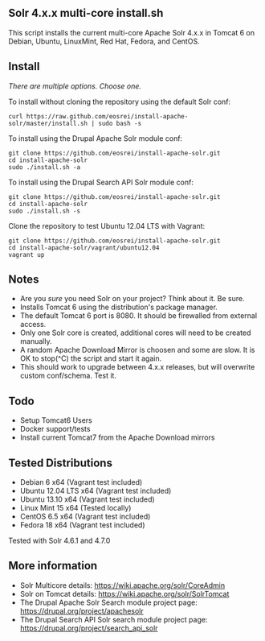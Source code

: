 Solr 4.x.x multi-core install.sh
--------------------------------

This script installs the current multi-core Apache Solr 4.x.x in Tomcat 6 on
Debian, Ubuntu, LinuxMint, Red Hat, Fedora, and CentOS.

Install
-------

*There are multiple options. Choose one.*

To install without cloning the repository using the default Solr conf:

    curl https://raw.github.com/eosrei/install-apache-solr/master/install.sh | sudo bash -s

To install using the Drupal Apache Solr module conf:

    git clone https://github.com/eosrei/install-apache-solr.git
    cd install-apache-solr
    sudo ./install.sh -a

To install using the Drupal Search API Solr module conf:

    git clone https://github.com/eosrei/install-apache-solr.git
    cd install-apache-solr
    sudo ./install.sh -s

Clone the repository to test Ubuntu 12.04 LTS with Vagrant:

    git clone https://github.com/eosrei/install-apache-solr.git
    cd install-apache-solr/vagrant/ubuntu12.04
    vagrant up

Notes
-----
* Are you *sure* you need Solr on your project? Think about it. Be sure.
* Installs Tomcat 6 using the distribution's package manager.
* The default Tomcat 6 port is 8080. It should be firewalled from external
  access.
* Only one Solr core is created, additional cores will need to be created
  manually.
* A random Apache Download Mirror is choosen and some are slow. It is OK to
  stop(^C) the script and start it again.
* This should work to upgrade between 4.x.x releases, but will overwrite custom
  conf/schema. Test it.

Todo
----
* Setup Tomcat6 Users
* Docker support/tests
* Install current Tomcat7 from the Apache Download mirrors 

Tested Distributions
--------------------
* Debian 6 x64 (Vagrant test included)
* Ubuntu 12.04 LTS x64 (Vagrant test included)
* Ubuntu 13.10 x64 (Vagrant test included)
* Linux Mint 15 x64 (Tested locally)
* CentOS 6.5 x64 (Vagrant test included)
* Fedora 18 x64 (Vagrant test included)

Tested with Solr 4.6.1 and 4.7.0

More information
----------------
* Solr Multicore details: https://wiki.apache.org/solr/CoreAdmin
* Solr on Tomcat details: https://wiki.apache.org/solr/SolrTomcat
* The Drupal Apache Solr Search module project page: https://drupal.org/project/apachesolr
* The Drupal Search API Solr search module project page: https://drupal.org/project/search_api_solr
